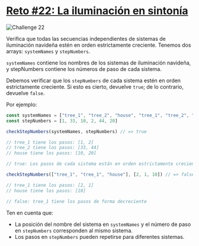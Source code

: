 # [Reto #22: La iluminación en sintonía](https://adventjs.dev/es/challenges/2022/22)

![Challenge 22](https://adventjs.dev/challenges-2022/22.svg)

Verifica que todas las secuencias independientes de sistemas de iluminación navideña estén en orden estrictamente creciente. Tenemos dos arrays: ``systemNames`` y ``stepNumbers``.

``systemNames`` contiene los nombres de los sistemas de iluminación navideña, y stepNumbers contiene los números de paso de cada sistema.

Debemos verificar que los ``stepNumbers`` de cada sistema estén en orden estrictamente creciente. Si esto es cierto, devuelve ``true``; de lo contrario, devuelve ``false``.

Por ejemplo:

```js
const systemNames = ["tree_1", "tree_2", "house", "tree_1", "tree_2", "house"]
const stepNumbers = [1, 33, 10, 2, 44, 20]

checkStepNumbers(systemNames, stepNumbers) // => true

// tree_1 tiene los pasos: [1, 2]
// tree_2 tiene los pasos: [33, 44]
// house tiene los pasos: [10, 20]

// true: Los pasos de cada sistema están en orden estrictamente creciente

checkStepNumbers(["tree_1", "tree_1", "house"], [2, 1, 10]) // => false

// tree_1 tiene los pasos: [2, 1]
// house tiene los pasos: [10]

// false: tree_1 tiene los pasos de forma decreciente
```

Ten en cuenta que:

- La posición del nombre del sistema en ``systemNames`` y el número de paso en ``stepNumbers`` corresponden al mismo sistema.
- Los pasos en ``stepNumbers`` pueden repetirse para diferentes sistemas.